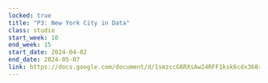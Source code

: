 ```yaml
---
locked: true
title: "P3: New York City in Data"
class: studio
start_week: 10
end_week: 15
start_date: 2024-04-02
end_date: 2024-05-07
link: https://docs.google.com/document/d/1smzccG6RXsAw24RFF1ksk6cdx368r99lcWNjpvUNA-I/edit
---
```

